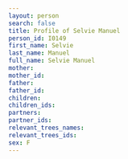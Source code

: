 ```yaml
---
layout: person
search: false
title: Profile of Selvie Manuel
person_id: I0149
first_name: Selvie
last_name: Manuel
full_name: Selvie Manuel
mother: 
mother_id: 
father: 
father_id: 
children:
children_ids:
partners:
partner_ids:
relevant_trees_names:
relevant_trees_ids:
sex: F
---
```


